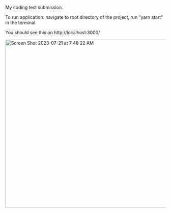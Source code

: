 My coding test submission.

To run application: navigate to root directory of the project, run "yarn start" in the terminal.

You should see this on http://localhost:3000/ 

<img width="528" alt="Screen Shot 2023-07-21 at 7 48 22 AM" src="https://github.com/Squinnb/mnfr/assets/50320996/81793882-8000-4119-a12b-53f0e728fef5">
